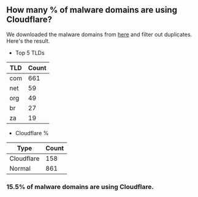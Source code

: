 ## How many % of malware domains are using Cloudflare?


We downloaded the malware domains from [here](https://urlhaus.abuse.ch) and filter out duplicates.
Here's the result.


[//]: # (start replacement)


- Top 5 TLDs

| TLD | Count |
| --- | --- |
| com | 661 |
| net | 59 |
| org | 49 |
| br | 27 |
| za | 19 |


- Cloudflare %

| Type | Count |
| --- | --- |
| Cloudflare | 158 |
| Normal | 861 |


### 15.5% of malware domains are using Cloudflare.
